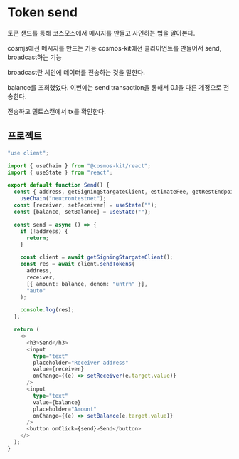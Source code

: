 # Token send

토큰 샌드를 통해 코스모스에서 메시지를 만들고 사인하는 법을 알아본다.

cosmjs에선 메시지를 만드는 기능
cosmos-kit에선 클라이언트를 만들어서 send, broadcast하는 기능

broadcast란 체인에 데이터를 전송하는 것을 말한다.

balance를 조회했었다.
이번에는 send transaction을 통해서 0.1을 다른 계정으로 전송한다.

전송하고 민트스캔에서 tx를 확인한다.
## 프로젝트

```ts
"use client";

import { useChain } from "@cosmos-kit/react";
import { useState } from "react";

export default function Send() {
  const { address, getSigningStargateClient, estimateFee, getRestEndpoint } =
    useChain("neutrontestnet");
  const [receiver, setReceiver] = useState("");
  const [balance, setBalance] = useState("");

  const send = async () => {
    if (!address) {
      return;
    }

    const client = await getSigningStargateClient();
    const res = await client.sendTokens(
      address,
      receiver,
      [{ amount: balance, denom: "untrn" }],
      "auto"
    );

    console.log(res);
  };

  return (
    <>
      <h3>Send</h3>
      <input
        type="text"
        placeholder="Receiver address"
        value={receiver}
        onChange={(e) => setReceiver(e.target.value)}
      />
      <input
        type="text"
        value={balance}
        placeholder="Amount"
        onChange={(e) => setBalance(e.target.value)}
      />
      <button onClick={send}>Send</button>
    </>
  );
}

```